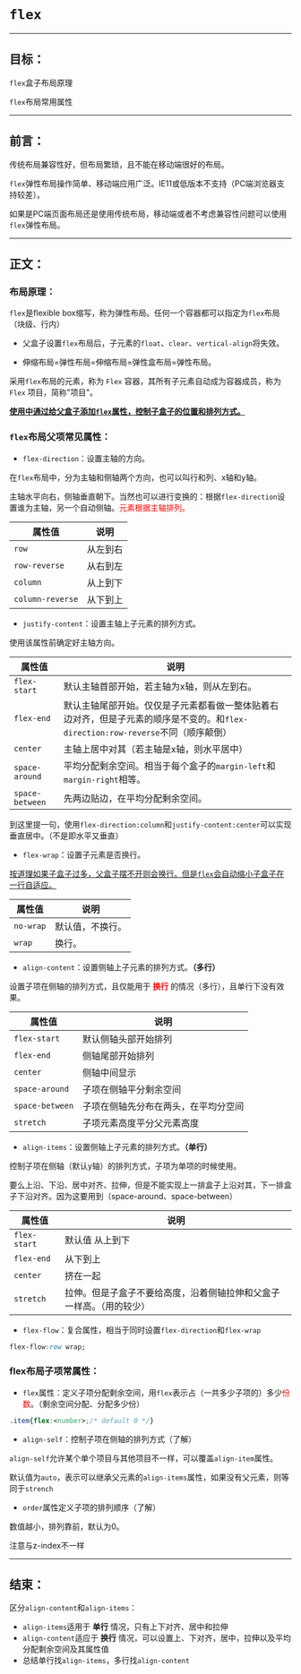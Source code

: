 # **`flex`**

------

## 目标：

`flex`盒子布局原理

`flex`布局常用属性

------

## 前言：

传统布局兼容性好，但布局繁琐，且不能在移动端很好的布局。

`flex`弹性布局操作简单、移动端应用广泛。IE11或低版本不支持（PC端浏览器支持较差）。

如果是PC端页面布局还是使用传统布局，移动端或者不考虑兼容性问题可以使用`flex`弹性布局。

------

## 正文：

### 布局原理：

`flex`是flexible box缩写，称为弹性布局。任何一个容器都可以指定为`flex`布局（块级、行内）

- 父盒子设置`flex`布局后，子元素的`float`、`clear`、`vertical-align`将失效。

- 伸缩布局=弹性布局=伸缩布局=弹性盒布局=弹性布局。

采用`flex`布局的元素，称为 `Flex` 容器，其所有子元素自动成为容器成员，称为 `Flex` 项目，简称"项目"。

<u>**使用中通过给父盒子添加`flex`属性，控制子盒子的位置和排列方式。**</u>

### `flex`布局父项常见属性：

- `flex-direction`：设置主轴的方向。

在`flex`布局中，分为主轴和侧轴两个方向，也可以叫行和列、x轴和y轴。

主轴水平向右，侧轴垂直朝下。当然也可以进行变换的：根据`flex-direction`设置谁为主轴，另一个自动侧轴。<font color="red">元素根据主轴排列。</font>

| 属性值           | 说明     |
| ---------------- | -------- |
| `row`            | 从左到右 |
| `row-reverse`    | 从右到左 |
| `column`         | 从上到下 |
| `column-reverse` | 从下到上 |

- `justify-content`：设置主轴上子元素的排列方式。

使用该属性前确定好主轴方向。

| 属性值          | 说明                                                         |
| --------------- | ------------------------------------------------------------ |
| `flex-start`    | 默认主轴首部开始，若主轴为x轴，则从左到右。                  |
| `flex-end`      | 默认主轴尾部开始。仅仅是子元素都看做一整体贴着右边对齐，但是子元素的顺序是不变的。和`flex-direction:row-reverse`不同（顺序颠倒） |
| `center`        | 主轴上居中对其（若主轴是x轴，则水平居中）                    |
| `space-around`  | 平均分配剩余空间。相当于每个盒子的`margin-left`和`margin-right`相等。 |
| `space-between` | 先两边贴边，在平均分配剩余空间。                             |

到这里提一句，使用`flex-direction:column`和`justify-content:center`可以实现垂直居中。（不是即水平又垂直）

- `flex-wrap`：设置子元素是否换行。

<u>按道理如果子盒子过多，父盒子摆不开则会换行。但是`flex`会自动缩小子盒子在一行自适应。</u>

| 属性值    | 说明             |
| --------- | ---------------- |
| `no-wrap` | 默认值，不换行。 |
| `wrap`    | 换行。           |

- `align-content`：设置侧轴上子元素的排列方式。**（多行）**

设置子项在侧轴的排列方式，且仅能用于 **<font color='red'>换行</font>** 的情况（多行），且单行下没有效果。

| 属性值          | 说明                                 |
| --------------- | ------------------------------------ |
| `flex-start`    | 默认侧轴头部开始排列                 |
| `flex-end`      | 侧轴尾部开始排列                     |
| `center`        | 侧轴中间显示                         |
| `space-around`  | 子项在侧轴平分剩余空间               |
| `space-between` | 子项在侧轴先分布在两头，在平均分空间 |
| `stretch`       | 子项元素高度平分父元素高度           |

- `align-items`：设置侧轴上子元素的排列方式。**（单行）**

控制子项在侧轴（默认y轴）的排列方式，子项为单项的时候使用。

要么上沿、下沿、居中对齐、拉伸，但是不能实现上一排盒子上沿对其，下一排盒子下沿对齐。因为这要用到（space-around、space-between）

| 属性值       | 说明                                                         |
| ------------ | ------------------------------------------------------------ |
| `flex-start` | 默认值 从上到下                                              |
| `flex-end`   | 从下到上                                                     |
| `center`     | 挤在一起                                                     |
| `stretch`    | 拉伸。但是子盒子不要给高度，沿着侧轴拉伸和父盒子一样高。（用的较少） |

- `flex-flow`：复合属性，相当于同时设置`flex-direction`和`flex-wrap`

```css
flex-flow:row wrap;
```



### flex布局子项常属性：

- `flex`属性：定义子项分配剩余空间，用`flex`表示占（一共多少子项的）多少<font color="red">份数</font>。（剩余空间分配、分配多少份）

```css
.item{flex:<number>;/* default 0 */}
```

- `align-self`：控制子项在侧轴的排列方式（了解）

`align-self`允许某个单个项目与其他项目不一样，可以覆盖`align-item`属性。

默认值为`auto`，表示可以继承父元素的`align-items`属性，如果没有父元素，则等同于`strench`

- `order`属性定义子项的排列顺序（了解）

数值越小，排列靠前，默认为0。

注意与z-index不一样

------

## 结束：

区分`align-content`和`align-items`：

- `align-items`适用于 **单行** 情况，只有上下对齐、居中和拉伸
- `align-content`适应于 **换行** 情况，可以设置上、下对齐，居中，拉伸以及平均分配剩余空间及其属性值
- 总结单行找`align-items`，多行找`align-content`